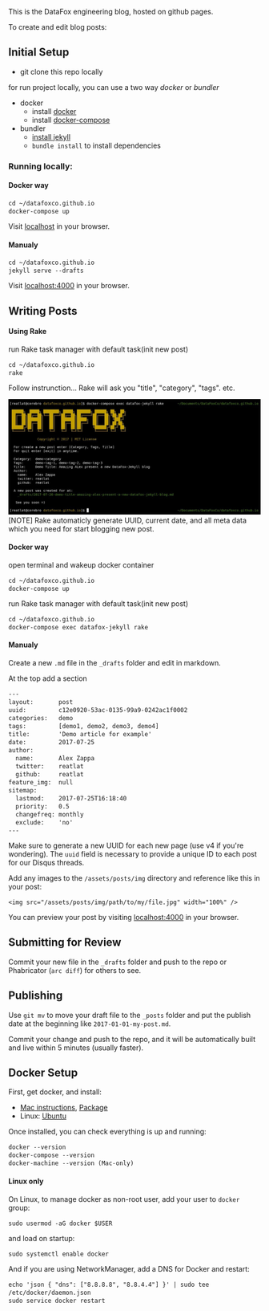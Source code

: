 This is the DataFox engineering blog, hosted on github pages.

To create and edit blog posts:

## Initial Setup

- git clone this repo locally

for run project locally, you can use a two way *docker* or *bundler*
- docker
    - install [docker](#docker-setup)
    - install [docker-compose](#docker-setup)
- bundler
    - [install jekyll](https://help.github.com/articles/setting-up-your-github-pages-site-locally-with-jekyll/)
    - `bundle install` to install dependencies


### Running locally:

#### Docker way
```
cd ~/datafoxco.github.io
docker-compose up
```
Visit [localhost](http://localhost) in your browser.

#### Manualy
```
cd ~/datafoxco.github.io
jekyll serve --drafts
```

Visit [localhost:4000](http://localhost:4000) in your browser.

## Writing Posts

#### Using Rake
run Rake task manager with default task(init new post)
```
cd ~/datafoxco.github.io
rake
```
Follow instrunction... Rake will ask you "title", "category", "tags". etc.

![](./_includes/doc/rake-new-post.jpg)
[NOTE] Rake automaticly generate UUID, current date, and all meta data which you need for start blogging new post.

#### Docker way
open terminal and wakeup docker container
```
cd ~/datafoxco.github.io
docker-compose up
```
run Rake task manager with default task(init new post)
```
cd ~/datafoxco.github.io
docker-compose exec datafox-jekyll rake
```

#### Manualy
Create a new `.md` file in the `_drafts` folder and edit in markdown.

At the top add a section

    ---
    layout:       post
    uuid:         c12e0920-53ac-0135-99a9-0242ac1f0002
    categories:   demo
    tags:         [demo1, demo2, demo3, demo4]
    title:        'Demo article for example'
    date:         2017-07-25
    author:       
      name:       Alex Zappa
      twitter:    reatlat
      github:     reatlat
    feature_img:  null
    sitemap:
      lastmod:    2017-07-25T16:18:40
      priority:   0.5
      changefreq: monthly
      exclude:    'no'
    ---

Make sure to generate a new UUID for each new page (use v4 if you're wondering). The `uuid` field is necessary to provide a unique ID to each post for our Disqus threads.

Add any images to the `/assets/posts/img` directory and reference like this in your post:

    <img src="/assets/posts/img/path/to/my/file.jpg" width="100%" />

You can preview your post by visiting [localhost:4000](http://localhost:4000) in your browser.


## Submitting for Review

Commit your new file in the `_drafts` folder and push to the repo or Phabricator (`arc diff`) for others to see.


## Publishing

Use `git mv` to move your draft file to the `_posts` folder and put the publish date at the beginning like `2017-01-01-my-post.md`.

Commit your change and push to the repo, and it will be automatically built and live within 5 minutes (usually faster).



## Docker Setup

First, get docker, and install:
* [Mac instructions](https://docs.docker.com/docker-for-mac/), [Package](https://download.docker.com/mac/stable/Docker.dmg)
* Linux: [Ubuntu](https://docs.docker.com/engine/installation/linux/ubuntu/)

Once installed, you can check everything is up and running:
```
docker --version
docker-compose --version
docker-machine --version (Mac-only)
```
#### Linux only
On Linux, to manage docker as non-root user, add your user to ```docker``` group:
```
sudo usermod -aG docker $USER
```
and load on startup:
```
sudo systemctl enable docker
```
And if you are using NetworkManager, add a DNS for Docker and restart:
```
echo 'json { "dns": ["8.8.8.8", "8.8.4.4"] }' | sudo tee /etc/docker/daemon.json
sudo service docker restart
```